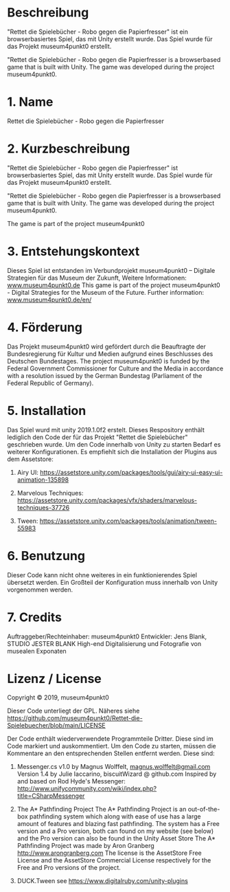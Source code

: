 # Beschreibung
"Rettet die Spielebücher - Robo gegen die Papierfresser" ist ein browserbasiertes Spiel, das mit Unity erstellt wurde. 
Das Spiel wurde für das Projekt museum4punkt0 erstellt. 

"Rettet die Spielebücher - Robo gegen die Papierfresser is a browserbased game that is built with Unity. 
The game was developed during the project museum4punkt0.

# 1. Name
Rettet die Spielebücher - Robo gegen die Papierfresser

# 2. Kurzbeschreibung
"Rettet die Spielebücher - Robo gegen die Papierfresser" ist browserbasiertes Spiel, das mit Unity erstellt wurde. 
Das Spiel wurde für das Projekt museum4punkt0 erstellt. 

"Rettet die Spielebücher - Robo gegen die Papierfresser is a browserbased game that is built with Unity. 
The game was developed during the project museum4punkt0.


The game is part of the project museum4punkt0

# 3. Entstehungskontext
Dieses Spiel ist entstanden im Verbundprojekt museum4punkt0 – Digitale Strategien für das Museum der Zukunft,
Weitere Informationen: www.museum4punkt0.de
This game is part of the project museum4punkt0 - Digital Strategies for the
Museum of the Future. Further information: www.museum4punkt0.de/en/

# 4. Förderung
Das Projekt museum4punkt0 wird gefördert durch die Beauftragte der Bundesregierung für
Kultur und Medien aufgrund eines Beschlusses des Deutschen Bundestages.
The project museum4punkt0 is funded by the Federal Government Commissioner for Culture
and the Media in accordance with a resolution issued by the German Bundestag (Parliament
of the Federal Republic of Germany).


# 5. Installation
Das Spiel wurd mit unity 2019.1.0f2 erstelt. Dieses Respository enthält lediglich den Code der für das Projekt "Rettet die Spielebücher" geschrieben wurde.
Um den Code innerhalb von Unity zu starten Bedarf es weiterer Konfigurationen.
Es empfiehlt sich die Installation der Plugins aus dem Assetstore:

1. Airy UI: https://assetstore.unity.com/packages/tools/gui/airy-ui-easy-ui-animation-135898

2. Marvelous Techniques: https://assetstore.unity.com/packages/vfx/shaders/marvelous-techniques-37726

3. Tween: https://assetstore.unity.com/packages/tools/animation/tween-55983

# 6. Benutzung
Dieser Code kann nicht ohne weiteres in ein funktionierendes Spiel übersetzt werden. Ein Großteil der Konfiguration muss innerhalb von Unity vorgenommen werden.

# 7. Credits
Auftraggeber/Rechteinhaber: museum4punkt0
Entwickler: Jens Blank, STUDIO JESTER BLANK
High-end Digitalisierung und Fotografie von musealen Exponaten


# Lizenz / License

Copyright © 2019, museum4punkt0 

Dieser Code unterliegt der GPL. Näheres siehe https://github.com/museum4punkt0/Rettet-die-Spielebuecher/blob/main/LICENSE  

Der Code enthält wiederverwendete Programmteile Dritter. Diese sind im Code markiert und auskommentiert. 
Um den Code zu starten, müssen die Kommentare an den entsprechenden Stellen entfernt werden.
Diese sind: 

1. Messenger.cs v1.0 by Magnus Wolffelt, magnus.wolffelt@gmail.com
Version 1.4 by Julie Iaccarino, biscuitWizard @ github.com
Inspired by and based on Rod Hyde's Messenger:
http://www.unifycommunity.com/wiki/index.php?title=CSharpMessenger

2. The A* Pathfinding Project 
The A* Pathfinding Project is an out-of-the-box pathfinding system
which along with ease of use has a large amount of features and blazing fast pathfinding.
The system has a Free version and a Pro version, both can found on my website (see below) and the Pro version can also be found in the Unity Asset Store
The A* Pathfinding Project was made by Aron Granberg
http://www.arongranberg.com
The license is the AssetStore Free License and the AssetStore Commercial License respectively for the Free and Pro versions of the project.

3. DUCK.Tween
see https://www.digitalruby.com/unity-plugins 
